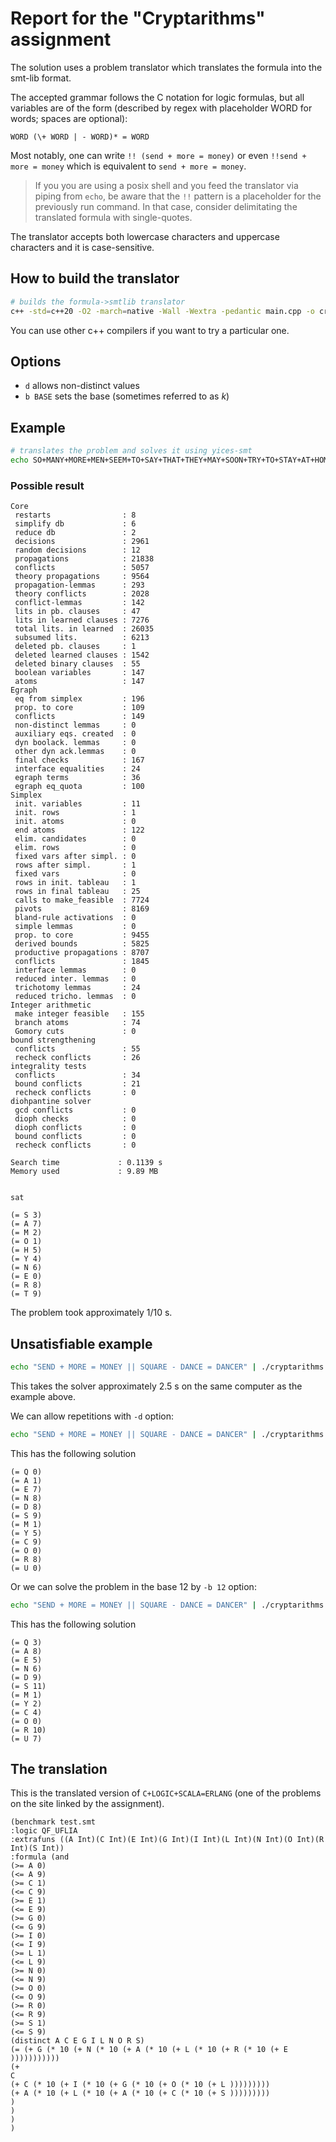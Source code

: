 # Report for the "Cryptarithms" assignment

The solution uses a problem translator which translates the formula into the smt-lib format.

The accepted grammar follows the C notation for logic formulas, but all variables are of the form (described by regex with placeholder WORD for words; spaces are optional):

`WORD (\+ WORD | - WORD)* = WORD`

Most notably, one can write `!! (send + more = money)` or even `!!send + more = money` which is equivalent to `send + more = money`.

> If you you are using a posix shell and you feed the translator via piping from `echo`, be aware that the `!!` pattern is a placeholder for the previously run command. In that case, consider delimitating the translated formula with single-quotes.

The translator accepts both lowercase characters and uppercase characters and it is case-sensitive.

## How to build the translator

```sh
# builds the formula->smtlib translator
c++ -std=c++20 -O2 -march=native -Wall -Wextra -pedantic main.cpp -o cryptarithms
```

You can use other c++ compilers if you want to try a particular one.

## Options

- `d` allows non-distinct values
- `b BASE` sets the base (sometimes referred to as *k*)

## Example

```sh
# translates the problem and solves it using yices-smt
echo SO+MANY+MORE+MEN+SEEM+TO+SAY+THAT+THEY+MAY+SOON+TRY+TO+STAY+AT+HOME+SO+AS+TO+SEE+OR+HEAR+THE+SAME+ONE+MAN+TRY+TO+MEET+THE+TEAM+ON+THE+MOON+AS+HE+HAS+AT+THE+OTHER+TEN=TESTS | ./cryptarithms | yices-smt -m -s
```

### Possible result

```text
Core
 restarts                : 8
 simplify db             : 6
 reduce db               : 2
 decisions               : 2961
 random decisions        : 12
 propagations            : 21838
 conflicts               : 5057
 theory propagations     : 9564
 propagation-lemmas      : 293
 theory conflicts        : 2028
 conflict-lemmas         : 142
 lits in pb. clauses     : 47
 lits in learned clauses : 7276
 total lits. in learned  : 26035
 subsumed lits.          : 6213
 deleted pb. clauses     : 1
 deleted learned clauses : 1542
 deleted binary clauses  : 55
 boolean variables       : 147
 atoms                   : 147
Egraph
 eq from simplex         : 196
 prop. to core           : 109
 conflicts               : 149
 non-distinct lemmas     : 0
 auxiliary eqs. created  : 0
 dyn boolack. lemmas     : 0
 other dyn ack.lemmas    : 0
 final checks            : 167
 interface equalities    : 24
 egraph terms            : 36
 egraph eq_quota         : 100
Simplex
 init. variables         : 11
 init. rows              : 1
 init. atoms             : 0
 end atoms               : 122
 elim. candidates        : 0
 elim. rows              : 0
 fixed vars after simpl. : 0
 rows after simpl.       : 1
 fixed vars              : 0
 rows in init. tableau   : 1
 rows in final tableau   : 25
 calls to make_feasible  : 7724
 pivots                  : 8169
 bland-rule activations  : 0
 simple lemmas           : 0
 prop. to core           : 9455
 derived bounds          : 5825
 productive propagations : 8707
 conflicts               : 1845
 interface lemmas        : 0
 reduced inter. lemmas   : 0
 trichotomy lemmas       : 24
 reduced tricho. lemmas  : 0
Integer arithmetic
 make integer feasible   : 155
 branch atoms            : 74
 Gomory cuts             : 0
bound strengthening
 conflicts               : 55
 recheck conflicts       : 26
integrality tests
 conflicts               : 34
 bound conflicts         : 21
 recheck conflicts       : 0
diohpantine solver
 gcd conflicts           : 0
 dioph checks            : 0
 dioph conflicts         : 0
 bound conflicts         : 0
 recheck conflicts       : 0

Search time             : 0.1139 s
Memory used             : 9.89 MB


sat

(= S 3)
(= A 7)
(= M 2)
(= O 1)
(= H 5)
(= Y 4)
(= N 6)
(= E 0)
(= R 8)
(= T 9)
```

The problem took approximately 1/10 s.

## Unsatisfiable example

```sh
echo "SEND + MORE = MONEY || SQUARE - DANCE = DANCER" | ./cryptarithms | yices-smt -m -s
```

This takes the solver approximately 2.5 s on the same computer as the example above.

We can allow repetitions with `-d` option:

```sh
echo "SEND + MORE = MONEY || SQUARE - DANCE = DANCER" | ./cryptarithms -d | yices-smt -m
```

This has the following solution

```text
(= Q 0)
(= A 1)
(= E 7)
(= N 8)
(= D 8)
(= S 9)
(= M 1)
(= Y 5)
(= C 9)
(= O 0)
(= R 8)
(= U 0)
```

Or we can solve the problem in the base 12 by `-b 12` option:

```sh
echo "SEND + MORE = MONEY || SQUARE - DANCE = DANCER" | ./cryptarithms -b 12 | yices-smt -m
```

This has the following solution

```text
(= Q 3)
(= A 8)
(= E 5)
(= N 6)
(= D 9)
(= S 11)
(= M 1)
(= Y 2)
(= C 4)
(= O 0)
(= R 10)
(= U 7)
```

## The translation

This is the translated version of `C+LOGIC+SCALA=ERLANG` (one of the problems on the site linked by the assignment).

```text
(benchmark test.smt
:logic QF_UFLIA
:extrafuns ((A Int)(C Int)(E Int)(G Int)(I Int)(L Int)(N Int)(O Int)(R Int)(S Int))
:formula (and
(>= A 0)
(<= A 9)
(>= C 1)
(<= C 9)
(>= E 1)
(<= E 9)
(>= G 0)
(<= G 9)
(>= I 0)
(<= I 9)
(>= L 1)
(<= L 9)
(>= N 0)
(<= N 9)
(>= O 0)
(<= O 9)
(>= R 0)
(<= R 9)
(>= S 1)
(<= S 9)
(distinct A C E G I L N O R S)
(= (+ G (* 10 (+ N (* 10 (+ A (* 10 (+ L (* 10 (+ R (* 10 (+ E )))))))))))
(+
C
(+ C (* 10 (+ I (* 10 (+ G (* 10 (+ O (* 10 (+ L )))))))))
(+ A (* 10 (+ L (* 10 (+ A (* 10 (+ C (* 10 (+ S )))))))))
)
)
)
)
```
